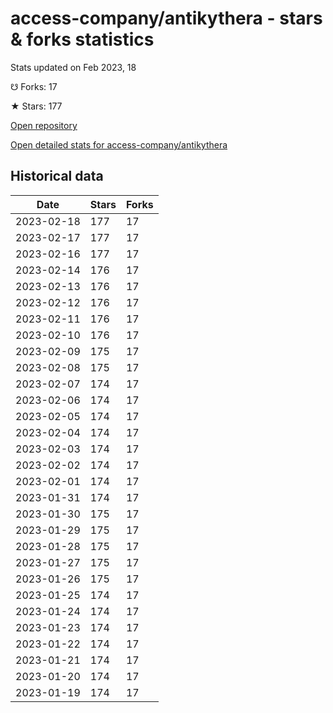 # access-company/antikythera - stars & forks statistics

Stats updated on Feb 2023, 18

☋ Forks: 17

★ Stars: 177

[Open repository](https://github.com/access-company/antikythera)

[Open detailed stats for access-company/antikythera](https://reviewgithub.com/rep/access-company/antikythera)

## Historical data
| Date | Stars | Forks |
|------|-------|-------|
| 2023-02-18 | 177 | 17 | 
| 2023-02-17 | 177 | 17 | 
| 2023-02-16 | 177 | 17 | 
| 2023-02-14 | 176 | 17 | 
| 2023-02-13 | 176 | 17 | 
| 2023-02-12 | 176 | 17 | 
| 2023-02-11 | 176 | 17 | 
| 2023-02-10 | 176 | 17 | 
| 2023-02-09 | 175 | 17 | 
| 2023-02-08 | 175 | 17 | 
| 2023-02-07 | 174 | 17 | 
| 2023-02-06 | 174 | 17 | 
| 2023-02-05 | 174 | 17 | 
| 2023-02-04 | 174 | 17 | 
| 2023-02-03 | 174 | 17 | 
| 2023-02-02 | 174 | 17 | 
| 2023-02-01 | 174 | 17 | 
| 2023-01-31 | 174 | 17 | 
| 2023-01-30 | 175 | 17 | 
| 2023-01-29 | 175 | 17 | 
| 2023-01-28 | 175 | 17 | 
| 2023-01-27 | 175 | 17 | 
| 2023-01-26 | 175 | 17 | 
| 2023-01-25 | 174 | 17 | 
| 2023-01-24 | 174 | 17 | 
| 2023-01-23 | 174 | 17 | 
| 2023-01-22 | 174 | 17 | 
| 2023-01-21 | 174 | 17 | 
| 2023-01-20 | 174 | 17 | 
| 2023-01-19 | 174 | 17 | 

